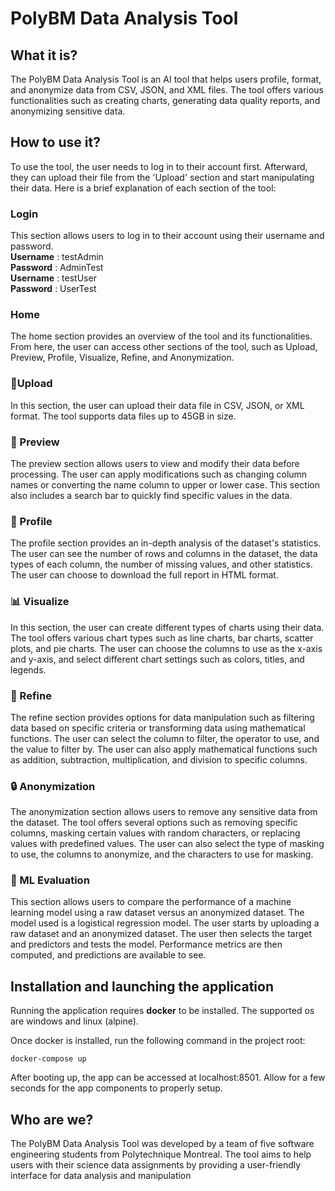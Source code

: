 # PolyBM Data Analysis Tool

## What it is?
The PolyBM Data Analysis Tool is an AI tool that helps users profile, format, and anonymize data from CSV, JSON, and XML files. The tool offers various functionalities such as creating charts, generating data quality reports, and anonymizing sensitive data.

## How to use it? 
To use the tool, the user needs to log in to their account first. Afterward, they can upload their file from the 'Upload' section and start manipulating their data. Here is a brief explanation of each section of the tool:
### Login
This section allows users to log in to their account using their username and password.  
**Username** : testAdmin  
**Password** : AdminTest  
**Username** : testUser   
**Password** : UserTest
### Home
The home section provides an overview of the tool and its functionalities. From here, the user can access other sections of the tool, such as Upload, Preview, Profile, Visualize, Refine, and Anonymization.
### 📁Upload
In this section, the user can upload their data file in CSV, JSON, or XML format. The tool supports data files up to 45GB in size.
### :mag_right: Preview 
The preview section allows users to view and modify their data before processing. The user can apply modifications such as changing column names or converting the name column to upper or lower case. This section also includes a search bar to quickly find specific values in the data.

###  :book: Profile 
The profile section provides an in-depth analysis of the dataset's statistics. The user can see the number of rows and columns in the dataset, the data types of each column, the number of missing values, and other statistics. The user can choose to download the full report in HTML format. 

###  :bar_chart: Visualize
In this section, the user can create different types of charts using their data. The tool offers various chart types such as line charts, bar charts, scatter plots, and pie charts. The user can choose the columns to use as the x-axis and y-axis, and select different chart settings such as colors, titles, and legends.

###  :arrows_counterclockwise: Refine 
The refine section provides options for data manipulation such as filtering data based on specific criteria or transforming data using mathematical functions. The user can select the column to filter, the operator to use, and the value to filter by. The user can also apply mathematical functions such as addition, subtraction, multiplication, and division to specific columns.
###  🔒 Anonymization 
The anonymization section allows users to remove any sensitive data from the dataset. The tool offers several options such as removing specific columns, masking certain values with random characters, or replacing values with predefined values. The user can also select the type of masking to use, the columns to anonymize, and the characters to use for masking.

###  🧠 ML Evaluation
This section allows users to compare the performance of a machine learning model using a raw dataset versus an anonymized dataset. The model used is a logistical regression model. The user starts by uploading a raw dataset and an anonymized dataset. The user then selects the target and predictors and tests the model. Performance metrics are then computed, and predictions are available to see.   

## Installation and launching the application 

Running the application requires **docker** to be installed. 
The supported os are windows and linux (alpine).

Once docker is installed, run the following command in the project root:

   
    docker-compose up 

After booting up, the app can be accessed at localhost:8501. 
Allow for a few seconds for the app components to properly setup.


## Who are we?
The PolyBM Data Analysis Tool was developed by a team of five software engineering students from Polytechnique Montreal. The tool aims to help users with their science data assignments by providing a user-friendly interface for data analysis and manipulation
